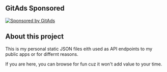 ## GitAds Sponsored
[![Sponsored by GitAds](https://gitads.dev/ad-serve/hotheadhacker?repo=json-data)](https://gitads.dev/ad-track/hotheadhacker?repo=json-data)
<!-- GitAds-Verify: CNLDPCSL111JD8EHM9PI9XBIFE3Y8ECR -->
## About this project
This is my personal static JSON files eith used as API endpoints to my public apps or for differnt reasons.

If you are here, you can browse for fun cuz it won't add value to your time.
